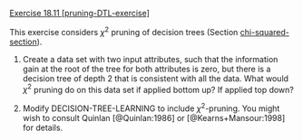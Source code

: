 [Exercise 18.11 \[pruning-DTL-exercise\]](ex_11/)

This exercise considers $\chi^2$ pruning of
decision trees (Section [chi-squared-section](#/)).

1.  Create a data set with two input attributes, such that the
    information gain at the root of the tree for both attributes is
    zero, but there is a decision tree of depth 2 that is consistent
    with all the data. What would $\chi^2$ pruning do on this data set
    if applied bottom up? If applied top down?

2.  Modify DECISION-TREE-LEARNING to include $\chi^2$-pruning. You might wish to consult
    Quinlan [@Quinlan:1986] or [@Kearns+Mansour:1998] for details.
